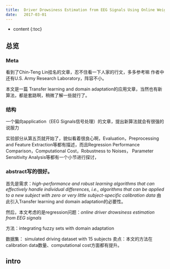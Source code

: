 ```yaml
--- 
title:  Driver Drowsiness Estimation from EEG Signals Using Online Weighted Adaptation Regularization for Regression (OwARR)
date:   2017-03-01
---
```




* content
{:toc}

## 总览
### Meta
看到了Chin-Teng Lin挂名的文章，忍不住看一下人家的行文，多多参考嘛
作者中还有U.S. Army Research Laboratory，阵容不小。

本文是一篇 Transfer learning and domain adaptation的应用文章，当然也有新算法，都是套路啊，稍微了解一些就行了。

### 结构
一个偏向application（EEG Signals信号处理）的文章，提出新算法就会有很强的说服力

实验部分从第五页就开始了，貌似看着很良心啊，Evaluation，Preprocessing and Feature Extraction等都有描述，而且Regression Performance Comparison，Computational Cost，Robustness to Noises， Parameter Sensitivity Analysis等都有一个小节进行探讨，

###  abstract写的很好。
首先是需求：_high-performance and robust learning algorithms that can effectively handle individual differences, i.e., algorithms that can be applied to a new subject with zero or very little subject-specific calibration data_
由此引入Transfer learning and domain adaptation的必要性。

然后，本文考虑的是regression问题：_online driver drowsiness estimation from EEG signals_

方法：integrating fuzzy sets with domain adaptation

数据集： simulated driving dataset with 15 subjects 
卖点：本文的方法在calibration data数量、computational cost方面都有提升。

## intro





